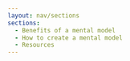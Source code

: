 ```yaml
---
layout: nav/sections
sections:
  - Benefits of a mental model
  - How to create a mental model
  - Resources
---
```

